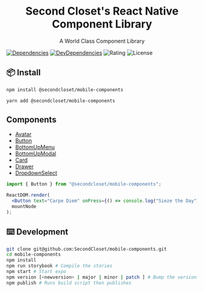 <h1 align=center>Second Closet's React Native Component Library</h1>
<p align=center>A World Class Component Library </p>

[![Dependencies](https://img.shields.io/david/anthony-langford/address-lookup)](https://david-dm.org/anthony-langford/address-lookup) [![DevDependencies](https://img.shields.io/david/dev/anthony-langford/address-lookup)](https://david-dm.org/anthony-langford/address-lookup?type=dev) ![Rating](https://img.shields.io/badge/rating-5%2F5-brightgreen) ![License](https://img.shields.io/badge/license-MIT-green)

## 📦 Install

```bash
npm install @secondcloset/mobile-components
```

```bash
yarn add @secondcloset/mobile-components
```

## Components

- [Avatar](https://github.com/SecondCloset/mobile-components/blob/master/docs/Avatar.md)
- [Button](https://github.com/SecondCloset/mobile-components/blob/master/docs/Button.md)
- [BottomUpMenu](https://github.com/SecondCloset/mobile-components/blob/master/docs/BottomUpMenu.md)
- [BottomUpModal](https://github.com/SecondCloset/mobile-components/blob/master/docs/BottomUpModal.md)
- [Card](https://github.com/SecondCloset/mobile-components/blob/master/docs/Card.md)
- [Drawer](https://github.com/SecondCloset/mobile-components/blob/master/docs/Drawer.md)
- [DropdownSelect](https://github.com/SecondCloset/mobile-components/blob/master/docs/DropdownSelect.md)

```jsx
import { Button } from "@secondcloset/mobile-components";

ReactDOM.render(
  <Button text="Carpe Diem" onPress={() => console.log("Sieze the Day")} />,
  mountNode
);
```

## ⌨️ Development

```bash
git clone git@github.com:SecondCloset/mobile-components.git
cd mobile-components
npm install
npm run storybook # Compile the stories
npm start # Start expo
npm version [<newversion> | major | minor | patch ] # Bump the version number
npm publish # Runs build script then publishes
```
